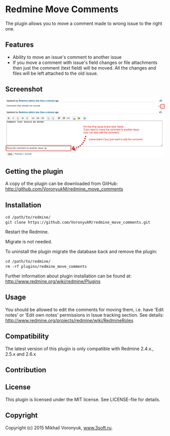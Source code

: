 # Redmine Move Comments

The plugin allows you to move a comment made to wrong issue to the right one.

## Features

* Ability to move an issue's comment to another issue
* If you move a comment with issue's field changes or file attachments then just the comment (text field) will be moved. All the changes and files will be left attached to the old issue.

## Screenshot

![Click the 'Edit' button](doc/click-edit-button.png "Click the 'Edit' button")
![Fill the right issue id](doc/fill-the-right-issue-id.png "New field 'Move the comment to another issue'")

## Getting the plugin

A copy of the plugin can be downloaded from GitHub: http://github.com/VoronyukM/redmine_move_comments

## Installation

```
cd /path/to/redmine/
git clone https://github.com/VoronyukM/redmine_move_comments.git
```

Restart the Redmine.

Migrate is not needed.


To uninstall the plugin migrate the database back and remove the plugin:

```
cd /path/to/redmine/
rm -rf plugins/redmine_move_comments
```

Further information about plugin installation can be found at: http://www.redmine.org/wiki/redmine/Plugins

## Usage

You should be allowed to edit the comments for moving them, i.e. have 'Edit notes' or 'Edit own notes' permissions in Issue tracking section. See details: http://www.redmine.org/projects/redmine/wiki/RedmineRoles

## Compatibility

The latest version of this plugin is only compatible with Redmine 2.4.x., 2.5.x and 2.6.x

## Contribution

## License

This plugin is licensed under the MIT license. See LICENSE-file for details.

## Copyright

Copyright (c) 2015 Mikhail Voronyuk, www.3soft.ru. 
